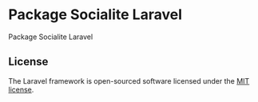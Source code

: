 # Package Socialite Laravel

Package Socialite Laravel

## License

The Laravel framework is open-sourced software licensed under the [MIT license](https://opensource.org/licenses/MIT).
